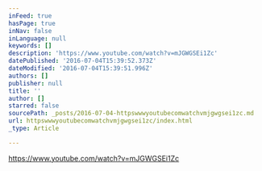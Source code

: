 ```yaml
---
inFeed: true
hasPage: true
inNav: false
inLanguage: null
keywords: []
description: 'https://www.youtube.com/watch?v=mJGWGSEi1Zc'
datePublished: '2016-07-04T15:39:52.373Z'
dateModified: '2016-07-04T15:39:51.996Z'
authors: []
publisher: null
title: ''
author: []
starred: false
sourcePath: _posts/2016-07-04-httpswwwyoutubecomwatchvmjgwgsei1zc.md
url: httpswwwyoutubecomwatchvmjgwgsei1zc/index.html
_type: Article

---
```

https://www.youtube.com/watch?v=mJGWGSEi1Zc